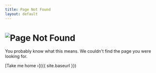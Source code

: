 ```yaml
---
title: Page Not Found
layout: default
---
```


# ![Page Not Found](/images/404.svg)

You probably know what this means. We couldn't find the page you were looking for.

[Take me home &rsaquo;]({{ site.baseurl }})
